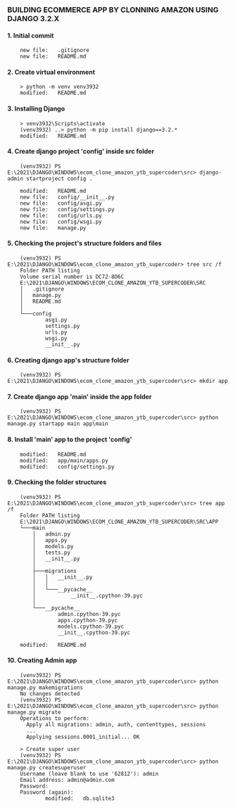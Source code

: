 ### BUILDING ECOMMERCE APP BY CLONNING AMAZON USING DJANGO 3.2.X

#### 1. Initial commit

        new file:   .gitignore
        new file:   README.md

#### 2. Create virtual environment

	    > python -m venv venv3932
	    modified:   README.md

#### 3. Installing Django

	    > venv3932\Scripts\activate
	    (venv3932) ..> python -m pip install django==3.2.*
	    modified:   README.md

#### 4. Create django project 'config' inside src folder

	    (venv3932) PS E:\2021\DJANGO\WINDOWS\ecom_clone_amazon_ytb_supercoder\src> django-admin startproject config .

        modified:   README.md
        new file:   config/__init__.py
        new file:   config/asgi.py
        new file:   config/settings.py
        new file:   config/urls.py
        new file:   config/wsgi.py
        new file:   manage.py

#### 5. Checking the project's structure folders and files

        (venv3932) PS E:\2021\DJANGO\WINDOWS\ecom_clone_amazon_ytb_supercoder> tree src /f
		Folder PATH listing
		Volume serial number is DC72-8D6C
		E:\2021\DJANGO\WINDOWS\ECOM_CLONE_AMAZON_YTB_SUPERCODER\SRC
		│   .gitignore
		│   manage.py
		│   README.md
		│
		└───config
		        asgi.py
		        settings.py
		        urls.py
		        wsgi.py
		        __init__.py

#### 6. Creating django app's structure folder

        (venv3932) PS E:\2021\DJANGO\WINDOWS\ecom_clone_amazon_ytb_supercoder\src> mkdir app

#### 7. Create django app 'main' inside the app folder

        (venv3932) PS E:\2021\DJANGO\WINDOWS\ecom_clone_amazon_ytb_supercoder\src> python manage.py startapp main app\main


#### 8. Install 'main' app to the project 'config'

        modified:   README.md
        modified:   app/main/apps.py
        modified:   config/settings.py


#### 9. Checking the folder structures

        (venv3932) PS E:\2021\DJANGO\WINDOWS\ecom_clone_amazon_ytb_supercoder\src> tree app /f
        Folder PATH listing
        E:\2021\DJANGO\WINDOWS\ECOM_CLONE_AMAZON_YTB_SUPERCODER\SRC\APP
		└───main
		    │   admin.py
		    │   apps.py
		    │   models.py
		    │   tests.py
		    │   __init__.py
		    │
		    ├───migrations
		    │   │   __init__.py
		    │   │
		    │   └───__pycache__
		    │           __init__.cpython-39.pyc
		    │
		    └───__pycache__
		            admin.cpython-39.pyc
		            apps.cpython-39.pyc
		            models.cpython-39.pyc
		            __init__.cpython-39.pyc

        modified:   README.md

#### 10. Creating Admin app
        
        (venv3932) PS E:\2021\DJANGO\WINDOWS\ecom_clone_amazon_ytb_supercoder\src> python manage.py makemigrations
		No changes detected
		(venv3932) PS E:\2021\DJANGO\WINDOWS\ecom_clone_amazon_ytb_supercoder\src> python manage.py migrate
		Operations to perform:
		  Apply all migrations: admin, auth, contenttypes, sessions
		  ...
		  Applying sessions.0001_initial... OK

		> Create super user  
		(venv3932) PS E:\2021\DJANGO\WINDOWS\ecom_clone_amazon_ytb_supercoder\src> python manage.py createsuperuser
		Username (leave blank to use '62812'): admin
		Email address: admin@admin.com
		Password:
		Password (again):		
		        modified:   db.sqlite3




















































































































































































































